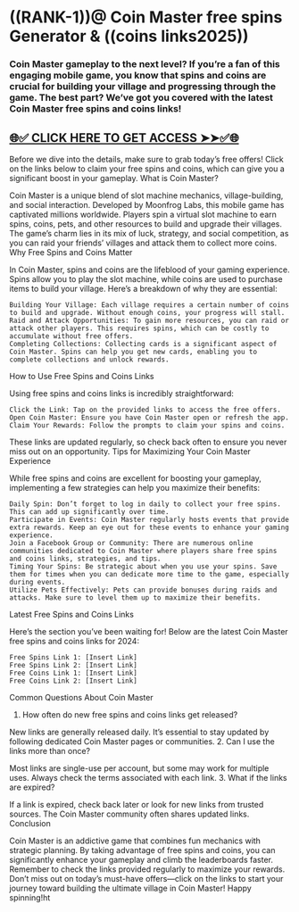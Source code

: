 # ((RANK-1))@ Coin Master free spins Generator & ((coins links2025))

### Coin Master gameplay to the next level? If you’re a fan of this engaging mobile game, you know that spins and coins are crucial for building your village and progressing through the game. The best part? We’ve got you covered with the latest Coin Master free spins and coins links!



## [🌐✅ CLICK HERE TO GET ACCESS ➤➤✅🌐](https://cutli.me/Cnmtr)



Before we dive into the details, make sure to grab today’s free offers! Click on the links below to claim your free spins and coins, which can give you a significant boost in your gameplay.
What is Coin Master?

Coin Master is a unique blend of slot machine mechanics, village-building, and social interaction. Developed by Moonfrog Labs, this mobile game has captivated millions worldwide. Players spin a virtual slot machine to earn spins, coins, pets, and other resources to build and upgrade their villages. The game’s charm lies in its mix of luck, strategy, and social competition, as you can raid your friends’ villages and attack them to collect more coins.
Why Free Spins and Coins Matter

In Coin Master, spins and coins are the lifeblood of your gaming experience. Spins allow you to play the slot machine, while coins are used to purchase items to build your village. Here’s a breakdown of why they are essential:

    Building Your Village: Each village requires a certain number of coins to build and upgrade. Without enough coins, your progress will stall.
    Raid and Attack Opportunities: To gain more resources, you can raid or attack other players. This requires spins, which can be costly to accumulate without free offers.
    Completing Collections: Collecting cards is a significant aspect of Coin Master. Spins can help you get new cards, enabling you to complete collections and unlock rewards. 

How to Use Free Spins and Coins Links

Using free spins and coins links is incredibly straightforward:

    Click the Link: Tap on the provided links to access the free offers.
    Open Coin Master: Ensure you have Coin Master open or refresh the app.
    Claim Your Rewards: Follow the prompts to claim your spins and coins. 

These links are updated regularly, so check back often to ensure you never miss out on an opportunity.
Tips for Maximizing Your Coin Master Experience

While free spins and coins are excellent for boosting your gameplay, implementing a few strategies can help you maximize their benefits:

    Daily Spin: Don’t forget to log in daily to collect your free spins. This can add up significantly over time.
    Participate in Events: Coin Master regularly hosts events that provide extra rewards. Keep an eye out for these events to enhance your gaming experience.
    Join a Facebook Group or Community: There are numerous online communities dedicated to Coin Master where players share free spins and coins links, strategies, and tips.
    Timing Your Spins: Be strategic about when you use your spins. Save them for times when you can dedicate more time to the game, especially during events.
    Utilize Pets Effectively: Pets can provide bonuses during raids and attacks. Make sure to level them up to maximize their benefits. 

Latest Free Spins and Coins Links

Here’s the section you’ve been waiting for! Below are the latest Coin Master free spins and coins links for 2024:

    Free Spins Link 1: [Insert Link]
    Free Spins Link 2: [Insert Link]
    Free Coins Link 1: [Insert Link]
    Free Coins Link 2: [Insert Link] 

Common Questions About Coin Master
1. How often do new free spins and coins links get released?

New links are generally released daily. It’s essential to stay updated by following dedicated Coin Master pages or communities.
2. Can I use the links more than once?

Most links are single-use per account, but some may work for multiple uses. Always check the terms associated with each link.
3. What if the links are expired?

If a link is expired, check back later or look for new links from trusted sources. The Coin Master community often shares updated links.
Conclusion

Coin Master is an addictive game that combines fun mechanics with strategic planning. By taking advantage of free spins and coins, you can significantly enhance your gameplay and climb the leaderboards faster. Remember to check the links provided regularly to maximize your rewards. Don’t miss out on today’s must-have offers—click on the links to start your journey toward building the ultimate village in Coin Master! Happy spinning!ht 
